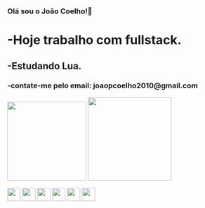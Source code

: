 ### Olá sou o João Coelho!👋
<h1>
-Hoje trabalho com fullstack.</h1>
<h2>-Estudando Lua.</h2>
<h3>-contate-me pelo email: joaopcoelho2010@gmail.com</h3>
<div>

<a><img height="180em" src="https://github-readme-stats.vercel.app/api?username=jpC0ELHO&theme=transparent&show_icons=true"/>
</a>
<a>
<img height="190em" src="https://github-readme-stats.vercel.app/api/top-langs/?username=jpC0ELHO&theme=transparent"/>
</a>
</div>
<div>
<img height="30em" src="https://img.shields.io/badge/Java-ED8B00?style=for-the-badge&logo=openjdk&logoColor=white"/>
<img height="30em" src="https://img.shields.io/badge/C%23-239120?style=for-the-badge&logo=c-sharp&logoColor=white"/>
<img height="30em" src="https://img.shields.io/badge/Lua-2C2D72?style=for-the-badge&logo=lua&logoColor=white"/>
<img height="30em" src="https://img.shields.io/badge/Spring-6DB33F?style=for-the-badge&logo=spring&logoColor=white"/>
<img height="30em" src="https://img.shields.io/badge/MySQL-00000F?style=for-the-badge&logo=mysql&logoColor=white"/>
<img height="30em" src="https://img.shields.io/badge/MariaDB-003545?style=for-the-badge&logo=mariadb&logoColor=white"/>
</div>

